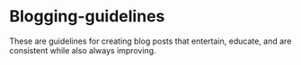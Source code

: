 # Blogging-guidelines
These are guidelines for creating blog posts that entertain, educate, and are consistent while also always improving.
